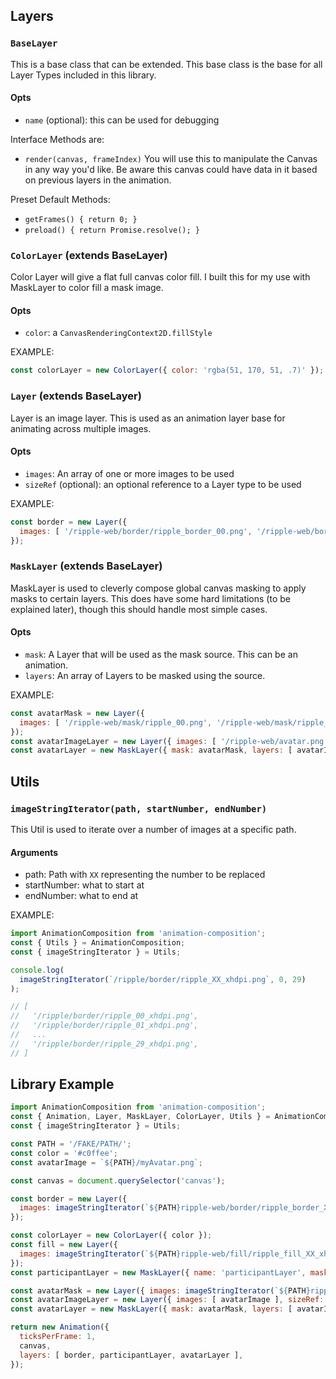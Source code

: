 ## Layers

### `BaseLayer`
This is a base class that can be extended. This base class is the base for all Layer Types included
in this library.

#### Opts
- `name` (optional): this can be used for debugging

Interface Methods are:
- `render(canvas, frameIndex)`
    You will use this to manipulate the Canvas in any way you'd like. Be aware this canvas could
    have data in it based on previous layers in the animation.

Preset Default Methods:
- `getFrames() { return 0; }`
- `preload() { return Promise.resolve(); }`

### `ColorLayer` (extends BaseLayer)
Color Layer will give a flat full canvas color fill. I built this for my use with MaskLayer to color
fill a mask image.

#### Opts
- `color`: a `CanvasRenderingContext2D.fillStyle`

EXAMPLE:
```js
const colorLayer = new ColorLayer({ color: 'rgba(51, 170, 51, .7)' });
```

### `Layer` (extends BaseLayer)
Layer is an image layer. This is used as an animation layer base for animating across multiple
images.

#### Opts
- `images`: An array of one or more images to be used
- `sizeRef` (optional): an optional reference to a Layer type to be used

EXAMPLE:
```js
const border = new Layer({
  images: [ '/ripple-web/border/ripple_border_00.png', '/ripple-web/border/ripple_border_01.png' ]
});
```

### `MaskLayer` (extends BaseLayer)
MaskLayer is used to cleverly compose global canvas masking to apply masks to certain layers. This
does have some hard limitations (to be explained later), though this should handle most simple
cases.

#### Opts
- `mask`: A Layer that will be used as the mask source. This can be an animation.
- `layers`: An array of Layers to be masked using the source.

EXAMPLE:
```js
const avatarMask = new Layer({
  images: [ '/ripple-web/mask/ripple_00.png', '/ripple-web/mask/ripple_01.png' ],
});
const avatarImageLayer = new Layer({ images: [ '/ripple-web/avatar.png' ], sizeRef: avatarMask });
const avatarLayer = new MaskLayer({ mask: avatarMask, layers: [ avatarImageLayer ]});
```

## Utils

### `imageStringIterator(path, startNumber, endNumber)`
This Util is used to iterate over a number of images at a specific path.

#### Arguments
- path: Path with `XX` representing the number to be replaced
- startNumber: what to start at
- endNumber: what to end at

EXAMPLE:
```js
import AnimationComposition from 'animation-composition';
const { Utils } = AnimationComposition;
const { imageStringIterator } = Utils;

console.log(
  imageStringIterator(`/ripple/border/ripple_XX_xhdpi.png`, 0, 29)
);

// [
//   '/ripple/border/ripple_00_xhdpi.png',
//   '/ripple/border/ripple_01_xhdpi.png',
//   ...
//   '/ripple/border/ripple_29_xhdpi.png',
// ]
```

## Library Example
```js
import AnimationComposition from 'animation-composition';
const { Animation, Layer, MaskLayer, ColorLayer, Utils } = AnimationComposition;
const { imageStringIterator } = Utils;

const PATH = '/FAKE/PATH/';
const color = '#c0ffee';
const avatarImage = `${PATH}/myAvatar.png`;

const canvas = document.querySelector('canvas');

const border = new Layer({
  images: imageStringIterator(`${PATH}ripple-web/border/ripple_border_XX_xhdpi.png`, 0, 29)
});

const colorLayer = new ColorLayer({ color });
const fill = new Layer({
  images: imageStringIterator(`${PATH}ripple-web/fill/ripple_fill_XX_xhdpi.png`, 0, 29)
});
const participantLayer = new MaskLayer({ name: 'participantLayer', mask: fill, layers: [ colorLayer ]});

const avatarMask = new Layer({ images: imageStringIterator(`${PATH}ripple-web/mask/ripple_mask_XX_xhdpi.png`, 0, 29) });
const avatarImageLayer = new Layer({ images: [ avatarImage ], sizeRef: avatarMask });
const avatarLayer = new MaskLayer({ mask: avatarMask, layers: [ avatarImageLayer ]});

return new Animation({
  ticksPerFrame: 1,
  canvas,
  layers: [ border, participantLayer, avatarLayer ],
});
```
